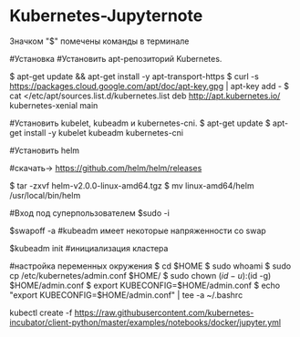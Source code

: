# Kubernetes-Jupyternote
Значком "$" помечены команды в терминале 

#Установка
#Установить apt-репозиторий Kubernetes.

$ apt-get update && apt-get install -y apt-transport-https
$ curl -s https://packages.cloud.google.com/apt/doc/apt-key.gpg | apt-key add -
$ cat </etc/apt/sources.list.d/kubernetes.list
deb http://apt.kubernetes.io/ kubernetes-xenial main  

#Установить kubelet, kubeadm и kubernetes-cni.
$ apt-get update
$ apt-get install -y kubelet kubeadm kubernetes-cni

#Установить helm

#скачать-> https://github.com/helm/helm/releases

$ tar -zxvf helm-v2.0.0-linux-amd64.tgz
$ mv linux-amd64/helm /usr/local/bin/helm

#Вход под суперпользователем
$sudo -i

$swapoff -a #kubeadm имеет некоторые напряженности со swap

$kubeadm init #инициализация кластера

#настройка переменных окружения
$ cd $HOME
$ sudo whoami
$ sudo cp /etc/kubernetes/admin.conf $HOME/
$ sudo chown $(id -u):$(id -g) $HOME/admin.conf
$ export KUBECONFIG=$HOME/admin.conf
$ echo "export KUBECONFIG=$HOME/admin.conf" | tee -a ~/.bashrc

kubectl create -f https://raw.githubusercontent.com/kubernetes-incubator/client-python/master/examples/notebooks/docker/jupyter.yml
